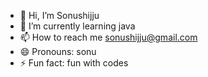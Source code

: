 - 👋 Hi, I’m Sonushijju
- 🌱 I’m currently learning java
- 📫 How to reach me sonushijju@gmail.com
- 😄 Pronouns: sonu
- ⚡ Fun fact: fun with codes

<!---
Sonushijju/Sonushijju is a ✨ special ✨ repository because its `README.md` (this file) appears on your GitHub profile.
You can click the Preview link to take a look at your changes.
--->
